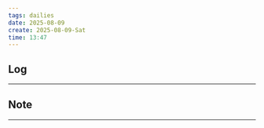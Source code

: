 ```yaml
---
tags: dailies  
date: 2025-08-09
create: 2025-08-09-Sat
time: 13:47
---
```

## Log
---


## Note
---

